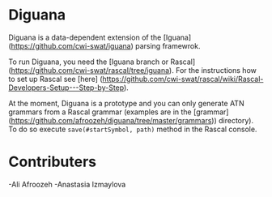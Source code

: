 Diguana
======

Diguana is a data-dependent extension of the [Iguana] (https://github.com/cwi-swat/iguana) parsing framewrok.

To run Diguana, you need the [Iguana branch or Rascal] (https://github.com/cwi-swat/rascal/tree/iguana). For the instructions
how to set up Rascal see [here] (https://github.com/cwi-swat/rascal/wiki/Rascal-Developers-Setup---Step-by-Step).

At the moment, Diguana is a prototype and you can only generate ATN grammars from a Rascal grammar (examples are in the 
[grammar] (https://github.com/afroozeh/diguana/tree/master/grammars)) directory). To do so
execute `save(#startSymbol, path)` method in the Rascal console. 

Contributers
======
-Ali Afroozeh
-Anastasia Izmaylova
